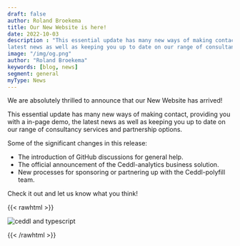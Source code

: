 ```yaml
---
draft: false
author: Roland Broekema
title: Our New Website is here!
date: 2022-10-03
description : "This essential update has many new ways of making contact, providing you with a in-page demo, the
latest news as well as keeping you up to date on our range of consultancy services and partnership options."
image: "/img/og.png"
author: "Roland Broekema"
keywords: [blog, news]
segment: general
myType: News
---
```


We are absolutely thrilled to announce that our New Website has arrived!

This essential update has many new ways of making contact, providing you with a in-page demo, the latest news
as well as keeping you up to date on our range of consultancy services and partnership options.

Some of the significant changes in this release:

* The introduction of GitHub discussions for general help.
* The official announcement of the Ceddl-analytics business solution.
* New processes for sponsoring or partnering up with the Ceddl-polyfill team.

Check it out and let us know what you think!

{{< rawhtml >}}
<p><img src="/img/og.png" alt="ceddl and typescript"></p>
{{< /rawhtml >}}